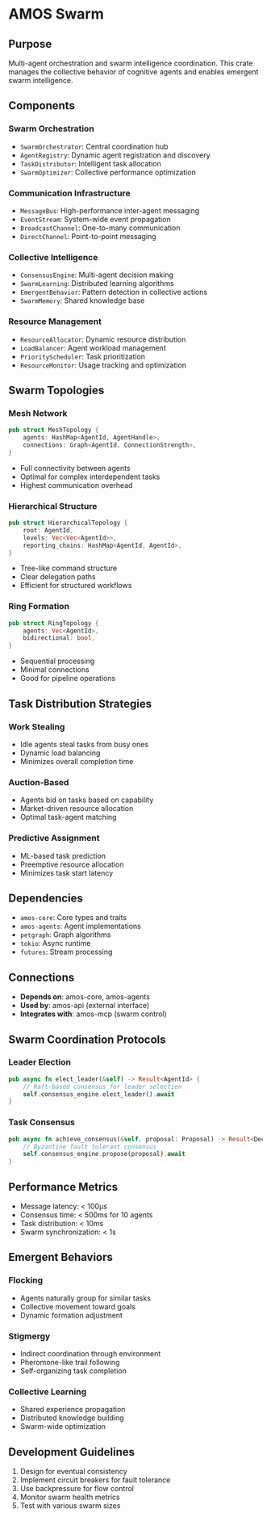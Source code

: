 # AMOS Swarm

## Purpose
Multi-agent orchestration and swarm intelligence coordination. This crate manages the collective behavior of cognitive agents and enables emergent swarm intelligence.

## Components

### Swarm Orchestration
- `SwarmOrchestrator`: Central coordination hub
- `AgentRegistry`: Dynamic agent registration and discovery
- `TaskDistributor`: Intelligent task allocation
- `SwarmOptimizer`: Collective performance optimization

### Communication Infrastructure
- `MessageBus`: High-performance inter-agent messaging
- `EventStream`: System-wide event propagation
- `BroadcastChannel`: One-to-many communication
- `DirectChannel`: Point-to-point messaging

### Collective Intelligence
- `ConsensusEngine`: Multi-agent decision making
- `SwarmLearning`: Distributed learning algorithms
- `EmergentBehavior`: Pattern detection in collective actions
- `SwarmMemory`: Shared knowledge base

### Resource Management
- `ResourceAllocator`: Dynamic resource distribution
- `LoadBalancer`: Agent workload management
- `PriorityScheduler`: Task prioritization
- `ResourceMonitor`: Usage tracking and optimization

## Swarm Topologies

### Mesh Network
```rust
pub struct MeshTopology {
    agents: HashMap<AgentId, AgentHandle>,
    connections: Graph<AgentId, ConnectionStrength>,
}
```
- Full connectivity between agents
- Optimal for complex interdependent tasks
- Highest communication overhead

### Hierarchical Structure
```rust
pub struct HierarchicalTopology {
    root: AgentId,
    levels: Vec<Vec<AgentId>>,
    reporting_chains: HashMap<AgentId, AgentId>,
}
```
- Tree-like command structure
- Clear delegation paths
- Efficient for structured workflows

### Ring Formation
```rust
pub struct RingTopology {
    agents: Vec<AgentId>,
    bidirectional: bool,
}
```
- Sequential processing
- Minimal connections
- Good for pipeline operations

## Task Distribution Strategies

### Work Stealing
- Idle agents steal tasks from busy ones
- Dynamic load balancing
- Minimizes overall completion time

### Auction-Based
- Agents bid on tasks based on capability
- Market-driven resource allocation
- Optimal task-agent matching

### Predictive Assignment
- ML-based task prediction
- Preemptive resource allocation
- Minimizes task start latency

## Dependencies
- `amos-core`: Core types and traits
- `amos-agents`: Agent implementations
- `petgraph`: Graph algorithms
- `tokio`: Async runtime
- `futures`: Stream processing

## Connections
- **Depends on**: amos-core, amos-agents
- **Used by**: amos-api (external interface)
- **Integrates with**: amos-mcp (swarm control)

## Swarm Coordination Protocols

### Leader Election
```rust
pub async fn elect_leader(&self) -> Result<AgentId> {
    // Raft-based consensus for leader selection
    self.consensus_engine.elect_leader().await
}
```

### Task Consensus
```rust
pub async fn achieve_consensus(&self, proposal: Proposal) -> Result<Decision> {
    // Byzantine fault tolerant consensus
    self.consensus_engine.propose(proposal).await
}
```

## Performance Metrics
- Message latency: < 100μs
- Consensus time: < 500ms for 10 agents
- Task distribution: < 10ms
- Swarm synchronization: < 1s

## Emergent Behaviors

### Flocking
- Agents naturally group for similar tasks
- Collective movement toward goals
- Dynamic formation adjustment

### Stigmergy
- Indirect coordination through environment
- Pheromone-like trail following
- Self-organizing task completion

### Collective Learning
- Shared experience propagation
- Distributed knowledge building
- Swarm-wide optimization

## Development Guidelines
1. Design for eventual consistency
2. Implement circuit breakers for fault tolerance
3. Use backpressure for flow control
4. Monitor swarm health metrics
5. Test with various swarm sizes